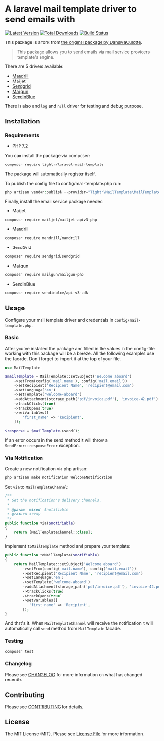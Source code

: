 # A laravel mail template driver to send emails with

[![Latest Version](https://img.shields.io/packagist/v/Tightr/laravel-mail-template.svg?style=flat-square)](https://packagist.org/packages/tightr/laravel-mail-template)
[![Total Downloads](https://img.shields.io/packagist/dt/Tightr/laravel-mail-template.svg?style=flat-square)](https://packagist.org/packages/tightr/laravel-mail-template)
[![Build Status](https://img.shields.io/travis/Tightr/laravel-mail-template/master.svg?style=flat-square)](https://travis-ci.org/tightr/laravel-mail-template)

This package is a fork from [the original package by DansMaCulotte](https://github.com/dansmaculotte/laravel-mail-template).

> This package allows you to send emails via mail service providers template's engine.

There are 5 drivers available:

  - [Mandrill](https://mandrillapp.com/api/docs/)
  - [Mailjet](https://dev.mailjet.com/guides/#about-the-mailjet-api)
  - [Sendgrid](https://sendgrid.com/docs/api-reference/)
  - [Mailgun](https://documentation.mailgun.com/en/latest/api_reference.html) 
  - [SendinBlue](https://developers.sendinblue.com/docs)
  
There is also and `log` and `null` driver for testing and debug purpose.

## Installation

### Requirements

- PHP 7.2

You can install the package via composer:

```bash
composer require tightr/laravel-mail-template
```

The package will automatically register itself.

To publish the config file to config/mail-template.php run:

```php
php artisan vendor:publish --provider="Tightr\MailTemplate\MailTemplateServiceProvider"
```

Finally, install the email service package needed:

- Mailjet

```bash
composer require mailjet/mailjet-apiv3-php
```

- Mandrill

```bash
composer require mandrill/mandrill
```

- SendGrid

```bash
composer require sendgrid/sendgrid
```

- Mailgun

```bash
composer require mailgun/mailgun-php
```

- SendinBlue

```bash
composer require sendinblue/api-v3-sdk
```

## Usage

Configure your mail template driver and credentials in `config/mail-template.php`.

### Basic

After you've installed the package and filled in the values in the config-file working with this package will be a breeze.
All the following examples use the facade. Don't forget to import it at the top of your file.

```php
use MailTemplate;
```

```php
$mailTemplate = MailTemplate::setSubject('Welcome aboard')
    ->setFrom(config('mail.name'), config('mail.email'))
    ->setRecipient('Recipient Name', 'recipient@email.com')
    ->setLanguage('en')
    ->setTemplate('welcome-aboard')
    ->addAttachment(storage_path('pdf/invoice.pdf'), 'invoice-42.pdf')
    ->trackClicks(true)
    ->trackOpens(true)
    ->setVariables([
        'first_name' => 'Recipient',
    ]);
    
$response = $mailTemplate->send();
```

If an error occurs in the send method it will throw a `SendError::responseError` exception.

### Via Notification

Create a new notification via php artisan:

```bash
php artisan make:notification WelcomeNotification
```

Set `via` to `MailTemplateChannel`:

```php
/**
 * Get the notification's delivery channels.
 *
 * @param  mixed  $notifiable
 * @return array
 */
public function via($notifiable)
{
    return [MailTemplateChannel::class];
}
```

Implement `toMailTemplate` method and prepare your template:

```php
public function toMailTemplate($notifiable)
{
    return MailTemplate::setSubject('Welcome aboard')
        ->setFrom(config('mail.name'), config('mail.email'))
        ->setRecipient('Recipient Name', 'recipient@email.com')
        ->setLanguage('en')
        ->setTemplate('welcome-aboard')
        ->addAttachment(storage_path('pdf/invoice.pdf'), 'invoice-42.pdf')
        ->trackClicks(true)
        ->trackOpens(true)
        ->setVariables([
           'first_name' => 'Recipient',
        ]);
}
```

And that's it.
When `MailTemplateChannel` will receive the notification it will automatically call `send` method from `MailTemplate` facade.

### Testing

```bash
composer test
```

### Changelog

Please see [CHANGELOG](CHANGELOG.md) for more information on what has changed recently.

## Contributing

Please see [CONTRIBUTING](CONTRIBUTING.md) for details.

## License

The MIT License (MIT). Please see [License File](LICENSE.md) for more information.
